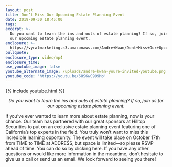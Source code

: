 ```yaml
---
layout: post
title: Don’t Miss Our Upcoming Estate Planning Event
date: 2019-09-30 18:45:00
tags:
excerpt: >-
  Do you want to learn the ins and outs of estate planning? If so, join us for
  our upcoming estate planning event.
enclosure: >-
  https://vyralmarketing.s3.amazonaws.com/Andre+Kwan/Dont+Miss+Our+Upcoming+Estate+Planning+Event.mp4
pullquote:
enclosure_type: video/mp4
enclosure_time:
use_youtube_image: false
youtube_alternate_image: /uploads/andre-kwan-youre-invited-youtube.png
youtube_code: 'https://youtu.be/68S6wC999Mo'
---
```


{% include youtube.html %}

<p style="text-align: center;"><em>Do you want to learn the ins and outs of estate planning? If so, join us for our upcoming estate planning event.</em></p>

If you’ve ever wanted to learn more about estate planning, now is your chance. Our team has partnered with our great sponsors at Hilltop Securities to put on an exclusive estate planning event featuring one of California’s top experts in the field. You truly won’t want to miss this incredible learning opportunity. The event will take place on October 17th from TIME to TIME at ADDRESS, but space is limited—so please RSVP ahead of time. You can do so by clicking here. If you have any other questions or would like more information in the meantime, don’t hesitate to give us a call or send us an email. We look forward to seeing you there\!